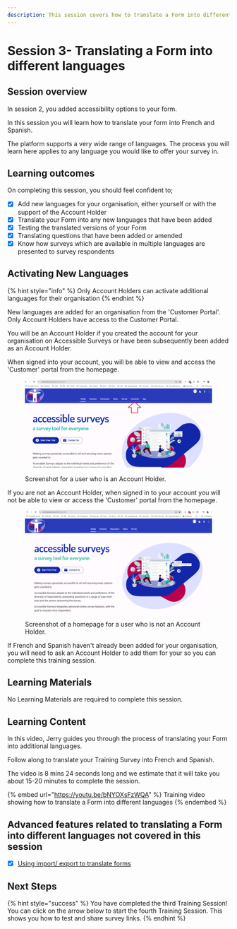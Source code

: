```yaml
---
description: This session covers how to translate a Form into different languages
---
```


# Session 3- Translating a Form into different languages

## Session overview

In session 2, you added accessibility options to your form.

In this session you will learn how to translate your form into French and Spanish.

The platform supports a very wide range of languages. The process you will learn here applies to any language you would like to offer your survey in.

## Learning outcomes

On completing this session, you should feel confident to;

* [x] Add new languages for your organisation, either yourself or with the support of the Account Holder
* [x] Translate your Form into any new languages that have been added
* [x] Testing the translated versions of your Form
* [x] Translating questions that have been added or amended
* [x] Know how surveys which are available in multiple languages are presented to survey respondents

## Activating New Languages

{% hint style="info" %}
Only Account Holders can activate additional languages for their organisation
{% endhint %}

New languages are added for an organisation from the 'Customer Portal'. Only Account Holders have access to the Customer Portal.

You will be an Account Holder if you created the account for your organisation on Accessible Surveys or have been subsequently been added as an Account Holder.

When signed into your account, you will be able to view and access the 'Customer' portal from the homepage.

<figure><img src="../.gitbook/assets/image (2) (1) (1) (1) (1).png" alt=""><figcaption><p>Screenshot for a user who is an Account Holder.</p></figcaption></figure>

If you are not an Account Holder, when signed in to your account you will not be able to view or access the 'Customer' portal from the homepage.

<figure><img src="../.gitbook/assets/image (1) (1) (1) (1) (1) (1) (1) (1).png" alt=""><figcaption><p>Screenshot of a homepage for a user who is not an Account Holder.</p></figcaption></figure>

If French and Spanish haven't already been added for your organisation, you will need to ask an Account Holder to add them for your so you can complete this training session.

## Learning Materials

No Learning Materials are required to complete this session.

## Learning Content

In this video, Jerry guides you through the process of translating your Form into additional languages.

Follow along to translate your Training Survey into French and Spanish.

The video is 8 mins 24 seconds long and we estimate that it will take you about 15-20 minutes to complete the session.

{% embed url="https://youtu.be/bNYOXsFzWQA" %}
Training video showing how to translate a Form into different languages
{% endembed %}

## Advanced features related to translating a Form into different languages not covered in this session

* [x] [Using import/ export to translate forms](../guidance-notes/survey-app/form-editor/using-import-export-to-translate-forms.md)

## Next Steps

{% hint style="success" %}
You have completed the third Training Session! You can click on the arrow below to start the fourth Training Session. This shows you how to test and share survey links.
{% endhint %}
